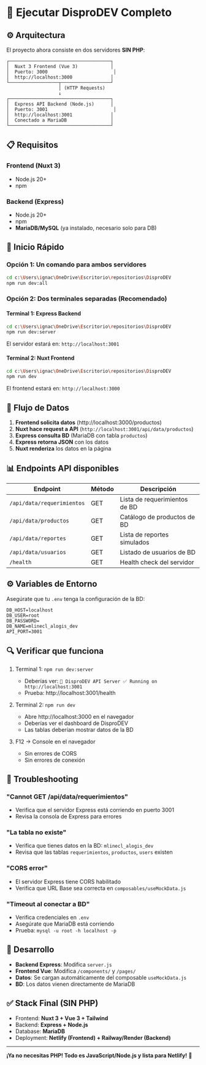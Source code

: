 # 🚀 Ejecutar DisproDEV Completo

## ⚙️ Arquitectura

El proyecto ahora consiste en dos servidores **SIN PHP**:

```
┌─────────────────────────────────────┐
│  Nuxt 3 Frontend (Vue 3)            │
│  Puerto: 3000                        │
│  http://localhost:3000              │
└──────────────────┬──────────────────┘
                   │ (HTTP Requests)
                   ↓
┌─────────────────────────────────────┐
│  Express API Backend (Node.js)      │
│  Puerto: 3001                        │
│  http://localhost:3001              │
│  Conectado a MariaDB                │
└─────────────────────────────────────┘
```

## 📋 Requisitos

### Frontend (Nuxt 3)
- Node.js 20+
- npm

### Backend (Express)
- Node.js 20+
- npm
- **MariaDB/MySQL** (ya instalado, necesario solo para DB)

## 🚀 Inicio Rápido

### Opción 1: Un comando para ambos servidores
```bash
cd c:\Users\ignac\OneDrive\Escritorio\repositorios\DisproDEV
npm run dev:all
```

### Opción 2: Dos terminales separadas (Recomendado)

#### Terminal 1: Express Backend
```bash
cd c:\Users\ignac\OneDrive\Escritorio\repositorios\DisproDEV
npm run dev:server
```

El servidor estará en: `http://localhost:3001`

#### Terminal 2: Nuxt Frontend
```bash
cd c:\Users\ignac\OneDrive\Escritorio\repositorios\DisproDEV
npm run dev
```

El frontend estará en: `http://localhost:3000`

## 🔌 Flujo de Datos

1. **Frontend solicita datos** (http://localhost:3000/productos)
2. **Nuxt hace request a API** (`http://localhost:3001/api/data/productos`)
3. **Express consulta BD** (MariaDB con tabla `productos`)
4. **Express retorna JSON** con los datos
5. **Nuxt renderiza** los datos en la página

## 📊 Endpoints API disponibles

| Endpoint | Método | Descripción |
|----------|--------|-------------|
| `/api/data/requerimientos` | GET | Lista de requerimientos de BD |
| `/api/data/productos` | GET | Catálogo de productos de BD |
| `/api/data/reportes` | GET | Lista de reportes simulados |
| `/api/data/usuarios` | GET | Listado de usuarios de BD |
| `/health` | GET | Health check del servidor |

## ⚙️ Variables de Entorno

Asegúrate que tu `.env` tenga la configuración de la BD:

```env
DB_HOST=localhost
DB_USER=root
DB_PASSWORD=
DB_NAME=mlinecl_alogis_dev
API_PORT=3001
```

## 🔍 Verificar que funciona

1. Terminal 1: `npm run dev:server`
   - Deberías ver: `🚀 DisproDEV API Server ✅ Running on http://localhost:3001`
   - Prueba: http://localhost:3001/health

2. Terminal 2: `npm run dev`
   - Abre http://localhost:3000 en el navegador
   - Deberías ver el dashboard de DisproDEV
   - Las tablas deberían mostrar datos de la BD

3. F12 → Console en el navegador
   - Sin errores de CORS
   - Sin errores de conexión

## 🐛 Troubleshooting

### "Cannot GET /api/data/requerimientos"
- Verifica que el servidor Express está corriendo en puerto 3001
- Revisa la consola de Express para errores

### "La tabla no existe"
- Verifica que tienes datos en la BD: `mlinecl_alogis_dev`
- Revisa que las tablas `requerimientos`, `productos`, `users` existen

### "CORS error"
- El servidor Express tiene CORS habilitado
- Verifica que URL Base sea correcta en `composables/useMockData.js`

### "Timeout al conectar a BD"
- Verifica credenciales en `.env`
- Asegúrate que MariaDB está corriendo
- Prueba: `mysql -u root -h localhost -p`

## 📝 Desarrollo

- **Backend Express**: Modifica `server.js`
- **Frontend Vue**: Modifica `/components/` y `/pages/`
- **Datos**: Se cargan automáticamente del composable `useMockData.js`
- **BD**: Los datos vienen directamente de MariaDB

## ✅ Stack Final (SIN PHP)

- Frontend: **Nuxt 3 + Vue 3 + Tailwind**
- Backend: **Express + Node.js**
- Database: **MariaDB**
- Deployment: **Netlify (Frontend) + Railway/Render (Backend)**

---

**¡Ya no necesitas PHP! Todo es JavaScript/Node.js y lista para Netlify!** 🎉

